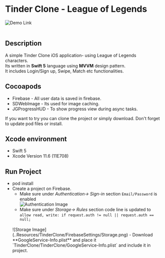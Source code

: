 # Tinder Clone - League of Legends

![Demo Link](../Resources/TinderClone/InitialRun.gif)
<br/>
<br/>

## Description 

A simple Tinder Clone iOS application- using League of Legends characters.<br/>
Its written in **Swift 5** language using **MVVM** design pattern.<br/>
It includes Login/Sign up, Swipe, Match etc functionalities.


## Cocoapods

- Firebase - All user data is saved in firebase.
- SDWebImage - Its used for image caching.
- JGProgressHUD - To show progress view during async tasks.


If you want to try you can clone the project or simply download.
Don't forget to update pod files or install.

## Xcode environment
- Swift 5
- Xcode Version 11.6 (11E708)

## Run Project
- pod install
- Create a project on Firebase.
    - Make sure under *Authentication-> Sign-in* section `Email/Password` is enabled<br/>
    ![Authentication Image](..Resources/TinderClone/FirebaseSettings/Authentication.png)
    - Make sure under *Storage-> Rules* section code line is updated to 
    `allow read, write: if request.auth != null || request.auth == null;`
    <br/>
    ![Storage Image](..Resources/TinderClone/FirebaseSettings/Storage.png)
    - Download **GoogleService-Info.plist** and place it `TinderClone/TinderClone/GoogleService-Info.plist` and include it in project.

